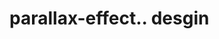 # parallax-effect.. desgin                                                                                                                                                                                                                                                                                                                                                                                                                                               
